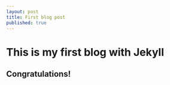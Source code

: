 ```yaml
---
layout: post
title: First blog post
published: true
---
```

# This is my first blog with Jekyll
## Congratulations!
